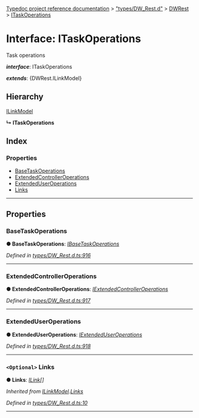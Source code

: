 [Typedoc project reference documentation](../README.md) > ["types/DW_Rest.d"](../modules/_types_dw_rest_d_.md) > [DWRest](../modules/_types_dw_rest_d_.dwrest.md) > [ITaskOperations](../interfaces/_types_dw_rest_d_.dwrest.itaskoperations.md)

# Interface: ITaskOperations

Task operations

*__interface__*: ITaskOperations

*__extends__*: {DWRest.ILinkModel}

## Hierarchy

 [ILinkModel](_types_dw_rest_d_.dwrest.ilinkmodel.md)

**↳ ITaskOperations**

## Index

### Properties

* [BaseTaskOperations](_types_dw_rest_d_.dwrest.itaskoperations.md#basetaskoperations)
* [ExtendedControllerOperations](_types_dw_rest_d_.dwrest.itaskoperations.md#extendedcontrolleroperations)
* [ExtendedUserOperations](_types_dw_rest_d_.dwrest.itaskoperations.md#extendeduseroperations)
* [Links](_types_dw_rest_d_.dwrest.itaskoperations.md#links)

---

## Properties

<a id="basetaskoperations"></a>

###  BaseTaskOperations

**● BaseTaskOperations**: *[IBaseTaskOperations](_types_dw_rest_d_.dwrest.ibasetaskoperations.md)*

*Defined in [types/DW_Rest.d.ts:916](https://github.com/DocuWare/REST-Sample-TS/blob/0222c3e/src/types/DW_Rest.d.ts#L916)*

___
<a id="extendedcontrolleroperations"></a>

###  ExtendedControllerOperations

**● ExtendedControllerOperations**: *[IExtendedControllerOperations](_types_dw_rest_d_.dwrest.iextendedcontrolleroperations.md)*

*Defined in [types/DW_Rest.d.ts:917](https://github.com/DocuWare/REST-Sample-TS/blob/0222c3e/src/types/DW_Rest.d.ts#L917)*

___
<a id="extendeduseroperations"></a>

###  ExtendedUserOperations

**● ExtendedUserOperations**: *[IExtendedUserOperations](_types_dw_rest_d_.dwrest.iextendeduseroperations.md)*

*Defined in [types/DW_Rest.d.ts:918](https://github.com/DocuWare/REST-Sample-TS/blob/0222c3e/src/types/DW_Rest.d.ts#L918)*

___
<a id="links"></a>

### `<Optional>` Links

**● Links**: *[ILink](_types_dw_rest_d_.dwrest.ilink.md)[]*

*Inherited from [ILinkModel](_types_dw_rest_d_.dwrest.ilinkmodel.md).[Links](_types_dw_rest_d_.dwrest.ilinkmodel.md#links)*

*Defined in [types/DW_Rest.d.ts:10](https://github.com/DocuWare/REST-Sample-TS/blob/0222c3e/src/types/DW_Rest.d.ts#L10)*

___

